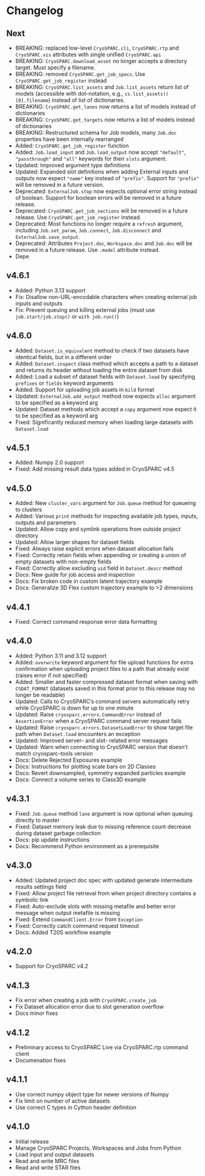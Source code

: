 # Changelog

## Next

- BREAKING: replaced low-level `CryoSPARC.cli`, `CryoSPARC.rtp` and `CryoSPARC.vis` attributes with single unified `CryoSPARC.api`
- BREAKING: `CryoSPARC.download_asset` no longer accepts a directory target. Must specify a filename.
- BREAKING: removed `CryoSPARC.get_job_specs`. Use `CryoSPARC.get_job_register` instead
- BREAKING: `CryoSPARC.list_assets` and `Job.list_assets` return list of models (accessible with dot-notation, e.g., `cs.list_assets()[0].filename`) instead of list of dictionaries.
- BREAKING: `CryoSPARC.get_lanes` now returns a list of models instead of dictionaries
- BREAKING: `CryoSPARC.get_targets` now returns a list of models instead of dictionaries
- BREAKING: Restructured schema for Job models, many `Job.doc` properties have been internally rearranged
- Added: `CryoSPARC.get_job_register` function
- Added: `Job.load_input` and `Job.load_output` now accept `"default"`, `"passthrough"` and `"all"` keywords for their `slots` argument.
- Updated: Improved argument type definitions
- Updated: Expanded slot definitions when adding External inputs and outputs now expect `"name"` key instead of `"prefix"`.
  Support for `"prefix"` will be removed in a future version.
- Deprecated: `ExternalJob.stop` now expects optional error string instead of boolean.
  Support for boolean errors will be removed in a future release.
- Deprecated: `CryoSPARC.get_job_sections` will be removed in a future release.
  Use `CryoSPARC.get_job_register` instead.
- Deprecated: Most functions no longer require a `refresh` argument, including
  `Job.set_param`, `Job.connect`, `Job.disconnect` and `ExternalJob.save_output`.
- Deprecated: Attributes `Project.doc`, `Workspace.doc` and `Job.doc` will be removed in a future release.
  Use `.model` attribute instead.
- Depe

## v4.6.1

- Added: Python 3.13 support
- Fix: Disallow non-URL-encodable characters when creating external job inputs and outputs
- Fix: Prevent queuing and killing external jobs (must use `job.start/job.stop()` or `with job.run()`)

## v4.6.0

- Added: `Dataset.is_equivalent` method to check if two datasets have identical fields, but in a different order
- Added: `Dataset.inspect` class method which accepts a path to a dataset and returns its header without loading the entire dataset from disk
- Added: Load a subset of dataset fields with `Dataset.load` by specifying `prefixes` or `fields` keyword arguments
- Added: Support for uploading job assets in `bild` format
- Updated: `ExternalJob.add_output` method now expects `alloc` argument to be specified as a keyword arg
- Updated: Dataset methods which accept a `copy` argument now expect it to be specified as a keyword arg
- Fixed: Significantly reduced memory when loading large datasets with `Dataset.load`

## v4.5.1

- Added: Numpy 2.0 support
- Fixed: Add missing result data types added in CryoSPARC v4.5

## v4.5.0

- Added: New `cluster_vars` argument for `Job.queue` method for queueing to clusters
- Added: Various `print` methods for inspecting available job types, inputs, outputs and parameters
- Updated: Allow copy and symlink operations from outside project directory
- Updated: Allow larger shapes for dataset fields
- Fixed: Always raise explicit errors when dataset allocation fails
- Fixed: Correctly retain fields when appending or creating a union of empty datasets with non-empty fields
- Fixed: Correctly allow excluding `uid` field in `Dataset.descr` method
- Docs: New guide for job access and inspection
- Docs: Fix broken code in custom latent trajectory example
- Docs: Generalize 3D Flex custom trajectory example to >2 dimensions

## v4.4.1

- Fixed: Correct command response error data formatting

## v4.4.0

- Added: Python 3.11 and 3.12 support
- Added: `overwrite` keyword argument for file upload functions for extra confirmation when uploading project files to a path that already exist (raises error if not specified)
- Added: Smaller and faster compressed dataset format when saving with `CSDAT_FORMAT` (datasets saved in this format prior to this release may no longer be readable)
- Updated: Calls to CryoSPARC’s command servers automatically retry while CryoSPARC is down for up to one minute
- Updated: Raise `cryosparc.errors.CommandError` instead of `AssertionError` when a CryoSPARC command server request fails
- Updated: Raise `cryosparc.errors.DatasetLoadError` to show target file path when `Dataset.load` encounters an exception
- Updated: Improved server- and slot- related error messages
- Updated: Warn when connecting to CryoSPARC version that doesn’t match cryosparc-tools version
- Docs: Delete Rejected Exposures example
- Docs: Instructions for plotting scale bars on 2D Classes
- Docs: Revert downsampled, symmetry expanded particles example
- Docs: Connect a volume series to Class3D example

## v4.3.1

- Fixed: `Job.queue` method `lane` argument is now optional when queuing directly to master
- Fixed: Dataset memory leak due to missing reference count decrease during dataset garbage collection
- Docs: pip update instructions
- Docs: Recommend Python environment as a prerequisite

## v4.3.0

- Added: Updated project doc spec with updated generate intermediate results settings field
- Fixed: Allow project file retrieval from when project directory contains a symbolic link
- Fixed: Auto-exclude slots with missing metafile and better error message when output metafile is missing
- Fixed: Extend `CommandClient.Error` from `Exception`
- Fixed: Correctly catch command request timeout
- Docs: Added T20S workflow example

## v4.2.0

- Support for CryoSPARC v4.2

## v4.1.3

- Fix error when creating a job with `CryoSPARC.create_job`
- Fix Dataset allocation error due to slot generation overflow
- Docs minor fixes

## v4.1.2

- Preliminary access to CryoSPARC Live via CryoSPARC.rtp command client
- Documenation fixes

## v4.1.1

- Use correct numpy object type for newer versions of Numpy
- Fix limit on number of active datasets
- Use correct C types in Cython header definition

## v4.1.0

- Initial release
- Manage CryoSPARC Projects, Workspaces and Jobs from Python
- Load input and output datasets
- Read and write MRC files
- Read and write STAR files
